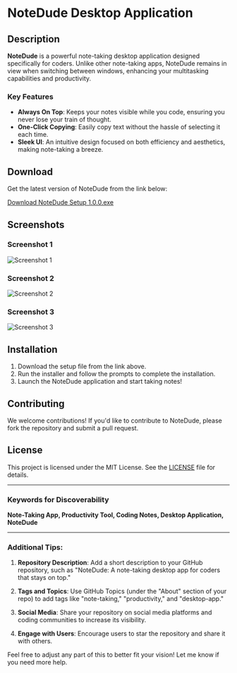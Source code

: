 # NoteDude Desktop Application

## Description

**NoteDude** is a powerful note-taking desktop application designed specifically for coders. Unlike other note-taking apps, NoteDude remains in view when switching between windows, enhancing your multitasking capabilities and productivity.

### Key Features
- **Always On Top**: Keeps your notes visible while you code, ensuring you never lose your train of thought.
- **One-Click Copying**: Easily copy text without the hassle of selecting it each time.
- **Sleek UI**: An intuitive design focused on both efficiency and aesthetics, making note-taking a breeze.

## Download

Get the latest version of NoteDude from the link below:

[Download NoteDude Setup 1.0.0.exe](https://github.com/CodeWithVaruag/NoteDude/raw/main/NoteDude%20Setup%201.0.0.exe)

## Screenshots

### Screenshot 1
![Screenshot 1](https://github.com/user-attachments/assets/f5f58141-c87b-4b4d-b79e-0bc1a12f92fd)

### Screenshot 2
![Screenshot 2](https://github.com/user-attachments/assets/abac02de-c8e6-46d1-b753-bcafac511a58)

### Screenshot 3
![Screenshot 3](https://github.com/user-attachments/assets/320df069-4ef2-43e6-88f6-188414621b1c)

## Installation

1. Download the setup file from the link above.
2. Run the installer and follow the prompts to complete the installation.
3. Launch the NoteDude application and start taking notes!

## Contributing

We welcome contributions! If you'd like to contribute to NoteDude, please fork the repository and submit a pull request.

## License

This project is licensed under the MIT License. See the [LICENSE](LICENSE) file for details.

---

### Keywords for Discoverability
**Note-Taking App, Productivity Tool, Coding Notes, Desktop Application, NoteDude**


---

### Additional Tips:
1. **Repository Description**: Add a short description to your GitHub repository, such as "NoteDude: A note-taking desktop app for coders that stays on top."
   
2. **Tags and Topics**: Use GitHub Topics (under the "About" section of your repo) to add tags like "note-taking," "productivity," and "desktop-app."

3. **Social Media**: Share your repository on social media platforms and coding communities to increase its visibility.

4. **Engage with Users**: Encourage users to star the repository and share it with others.

Feel free to adjust any part of this to better fit your vision! Let me know if you need more help.
